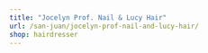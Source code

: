 ```yaml
---
title: "Jocelyn Prof. Nail & Lucy Hair"
url: /san-juan/jocelyn-prof-nail-and-lucy-hair/
shop: hairdresser
---
```

